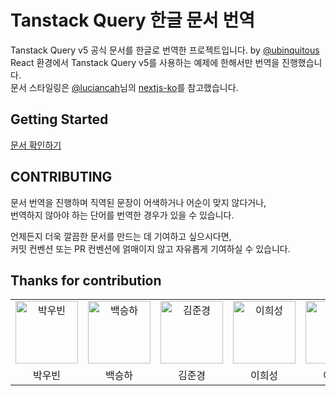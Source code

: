# Tanstack Query 한글 문서 번역

Tanstack Query v5 공식 문서를 한글로 번역한 프로젝트입니다. by [@ubinquitous](https://github.com/ubinquitous)  
React 환경에서 Tanstack Query v5를 사용하는 예제에 한해서만 번역을 진행했습니다.  
문서 스타일링은 [@luciancah](https://github.com/luciancah)님의 [nextjs-ko](https://github.com/luciancah/nextjs-ko)를 참고했습니다.

## Getting Started

[문서 확인하기](http://react-query.kro.kr/docs/getting-started/)

## CONTRIBUTING

문서 번역을 진행하며 직역된 문장이 어색하거나 어순이 맞지 않다거나,  
번역하지 않아야 하는 단어를 번역한 경우가 있을 수 있습니다.

언제든지 더욱 깔끔한 문서를 만드는 데 기여하고 싶으시다면,  
커밋 컨벤션 또는 PR 컨벤션에 얽매이지 않고 자유롭게 기여하실 수 있습니다.

## Thanks for contribution

<table>
    <tr>
        <td align="center">
            <a href="https://github.com/ubinquitous">
                <img alt="박우빈" src="https://avatars.githubusercontent.com/ubinquitous" width="100" />
            </a>
        </td>
        <td align="center">
            <a href="https://github.com/BaekSeungHa">
                <img alt="백승하" src="https://avatars.githubusercontent.com/BaekSeungHa" width="100" />
            </a>
        </td>
        <td align="center">
            <a href="https://github.com/rlawnsrud0509">
                <img alt="김준경" src="https://avatars.githubusercontent.com/rlawnsrud0509" width="100" />
            </a>
        </td>
        <td align="center">
            <a href="https://github.com/lheesung">
                <img alt="이희성" src="https://avatars.githubusercontent.com/lheesung" width="100" />
            </a>
        </td>
        <td align="center">
            <a href="https://github.com/leesb971204">
                <img alt="이수빈" src="https://avatars.githubusercontent.com/leesb971204" width="100" />
            </a>
        </td>
    </tr>
    <tr>
        <td align="center">박우빈</td>
        <td align="center">백승하</td>
        <td align="center">김준경</td>
        <td align="center">이희성</td>
        <td align="center">이수빈</td>
    </tr>
</table>
